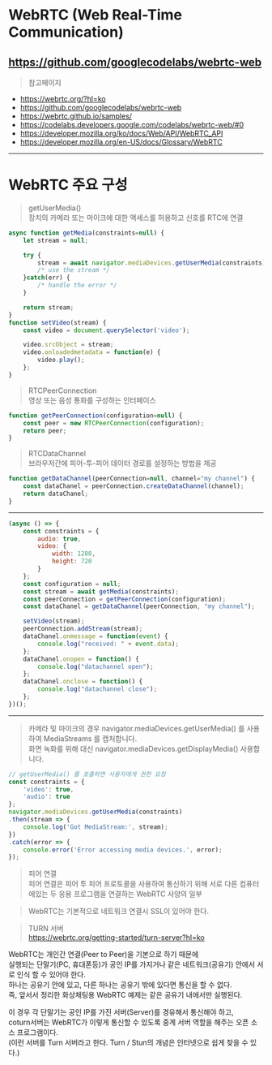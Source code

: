 # WebRTC (Web Real-Time Communication)
## https://github.com/googlecodelabs/webrtc-web 

> 참고페이지 
- https://webrtc.org/?hl=ko  
- https://github.com/googlecodelabs/webrtc-web  
- https://webrtc.github.io/samples/  
- https://codelabs.developers.google.com/codelabs/webrtc-web/#0  
- https://developer.mozilla.org/ko/docs/Web/API/WebRTC_API  
- https://developer.mozilla.org/en-US/docs/Glossary/WebRTC  

----------

# WebRTC 주요 구성
> getUserMedia()  
장치의 카메라 또는 마이크에 대한 액세스를 허용하고 신호를 RTC에 연결  
```javascript 
async function getMedia(constraints=null) {
	let stream = null;

	try {
		stream = await navigator.mediaDevices.getUserMedia(constraints);
		/* use the stream */
	}catch(err) {
		/* handle the error */
	}

	return stream;
}
function setVideo(stream) {
	const video = document.querySelector('video');

	video.srcObject = stream;
	video.onloadedmetadata = function(e) {
		video.play();
	};
}
```

> RTCPeerConnection  
영상 또는 음성 통화를 구성하는 인터페이스  
```javascript
function getPeerConnection(configuration=null) {
	const peer = new RTCPeerConnection(configuration);
	return peer;
}
```

> RTCDataChannel  
브라우저간에 피어-투-피어 데이터 경로를 설정하는 방법을 제공  
```javascript
function getDataChannel(peerConnection=null, channel="my channel") {
	const dataChanel = peerConnection.createDataChannel(channel);
	return dataChanel;
}
```

----------

```javascript
(async () => {
	const constraints = { 
		audio: true, 
		video: { 
			width: 1280, 
			height: 720 
		} 
	};
	const configuration = null;
	const stream = await getMedia(constraints);
	const peerConnection = getPeerConnection(configuration);
	const dataChanel = getDataChannel(peerConnection, "my channel");

	setVideo(stream);
	peerConnection.addStream(stream);
	dataChanel.onmessage = function(event) {
		console.log("received: " + event.data);
	};
	dataChanel.onopen = function() {
		console.log("datachannel open");
	};
	dataChanel.onclose = function() {
		console.log("datachannel close");
	};
})();
```

----------

> 카메라 및 마이크의 경우 navigator.mediaDevices.getUserMedia() 를 사용하여 MediaStreams 를 캡처합니다.  
> 화면 녹화를 위해 대신 navigator.mediaDevices.getDisplayMedia() 사용합니다.  
```javascript
// getUserMedia() 를 호출하면 사용자에게 권한 요청  
const constraints = {
	'video': true,
	'audio': true
};
navigator.mediaDevices.getUserMedia(constraints)
.then(stream => {
	console.log('Got MediaStream:', stream);
})
.catch(error => {
	console.error('Error accessing media devices.', error);
});
```
  
> 피어 연결  
피어 연결은 피어 투 피어 프로토콜을 사용하여 통신하기 위해 서로 다른 컴퓨터에있는 두 응용 프로그램을 연결하는 WebRTC 사양의 일부  
  
> WebRTC는 기본적으로 네트워크 연결시 SSL이 있어야 한다.  
  
> TURN 서버  
https://webrtc.org/getting-started/turn-server?hl=ko  
  
WebRTC는 개인간 연결(Peer to Peer)을 기본으로 하기 때문에  
실행되는 단말기(PC, 휴대폰등)가 공인 IP를 가지거나 같은 네트워크(공유기) 안에서 서로 인식 할 수 있어야 한다.  
하나는 공유기 안에 있고, 다른 하나는 공유기 밖에 있다면 통신을 할 수 없다.  
즉, 앞서서 정리한 화상채팅용 WebRTC 예제는 같은 공유기 내에서만 실행된다.  
  
이 경우 각 단말기는 공인 IP를 가진 서버(Server)를 경유해서 통신해야 하고,  
coturn서버는 WebRTC가 이렇게 통신할 수 있도록 중계 서버 역할을 해주는 오픈 소스 프로그램이다.  
(이런 서버를 Turn 서버라고 한다. Turn / Stun의 개념은 인터넷으로 쉽게 찾을 수 있다.)  
